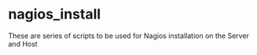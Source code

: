 # nagios_install
These are series of scripts to be used for Nagios installation on the Server and Host  
